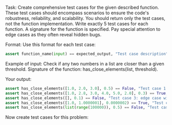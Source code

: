 Task: Create comprehensive test cases for the given described function.
These test cases should encompass scenarios to ensure the code's
robustness, reliability, and scalability. 
You should return only the test cases, not the function implementation.
Write exactly 5 test cases for each function. A signature for the function is specified.
Pay special attention to edge cases as they often reveal hidden bugs.

Format: Use this format for each test case:
```python
assert function_name(input) == expected_output, "Test case description"
```

Example of input:
Check if any two numbers in a list are closer than a given threshold.
Signature of the function: has_close_elements(list, threshold).


Your output:
```python
assert has_close_elements([1.0, 2.0, 3.0], 0.5) == False, "Test case 1: no close elements"
assert has_close_elements([1.0, 2.8, 3.0, 4.0, 5.0, 2.0], 0.3) == True, "Test case 2: close elements"
assert has_close_elements([], 0.1) == False, "Test case 3: edge case with an empty list"
assert has_close_elements([1.0, 1.0000001], 0.0000002) == True, "Test case 4: very close elements"
assert has_close_elements(list(range(100000)), 0.5) == False, "Test case 5: large scale case with sequential integers"

```

Now create test cases for this problem: